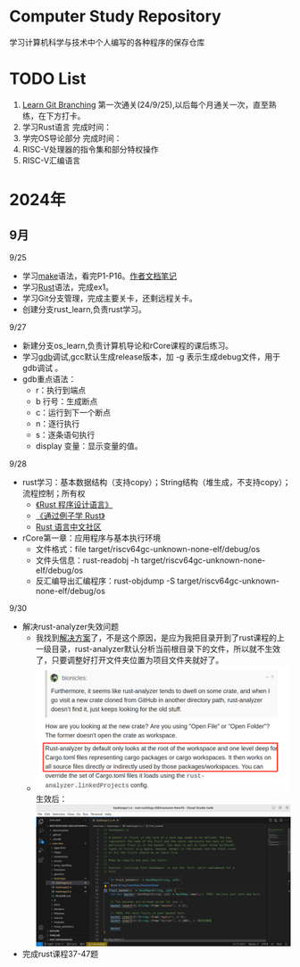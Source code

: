 # Computer Study Repository
学习计算机科学与技术中个人编写的各种程序的保存仓库

# TODO List
1. [Learn Git Branching](https://learngitbranching.js.org/?locale=zh_CN) 第一次通关(24/9/25),以后每个月通关一次，直至熟练，在下方打卡。
2. 学习Rust语言 完成时间：
3. 学完OS导论部分 完成时间：
4. RISC-V处理器的指令集和部分特权操作
5. RISC-V汇编语言

# 2024年
## 9月
9/25
* 学习[make](https://www.bilibili.com/video/BV1xC4y1d7Xs/)语法，看完P1-P16。[作者文档笔记](https://www.yuque.com/duguaizheyuese/bufe66/ahal8e5vo39dzdmb?singleDoc#vDerT)
* 学习[Rust](https://simonkorl.gitbook.io/r-z-rustos-guide/dai-ma-zhi-qian/)语法，完成ex1。
* 学习Git分支管理，完成主要关卡，还剩远程关卡。
* 创建分支rust_learn,负责rust学习。

9/27
* 新建分支os_learn,负责计算机导论和rCore课程的课后练习。
* 学习[gdb](https://blog.csdn.net/weixin_45031801/article/details/134399664)调试,gcc默认生成release版本，加 -g 表示生成debug文件，用于gdb调试
。
* gdb重点语法：
    * r：执行到端点
    * b 行号：生成断点
    * c：运行到下一个断点
    * n：逐行执行
    * s：逐条语句执行
    * display 变量：显示变量的值。

9/28
* rust学习：基本数据结构（支持copy）；String结构（堆生成，不支持copy）；流程控制；所有权
    * [《Rust 程序设计语言》](https://kaisery.github.io/trpl-zh-cn)
    * [《通过例子学 Rust》](https://rustwiki.org/zh-CN/rust-by-example)
    * [Rust 语言中文社区](https://rustcc.cn/)
* rCore第一章：应用程序与基本执行环境
    * 文件格式：file target/riscv64gc-unknown-none-elf/debug/os
    * 文件头信息：rust-readobj -h target/riscv64gc-unknown-none-elf/debug/os
    * 反汇编导出汇编程序：rust-objdump -S target/riscv64gc-unknown-none-elf/debug/os

9/30
* 解决rust-analyzer失效问题
    * 我找到[解决方案](https://users.rust-lang.org/t/rust-analyzer-not-working-on-any-project/101773/7)了，不是这个原因，是应为我把目录开到了rust课程的上一级目录，rust-analyzer默认分析当前根目录下的文件，所以就不生效了，只要调整好打开文件夹位置为项目文件夹就好了。
    * ![alt text](./log/b660cb85a0358318a9e378ad19cc9c3.png)
    生效后：
    ![alt text](<./log/Screenshot from 2024-09-30 22-14-20.png>)
* 完成rust课程37-47题